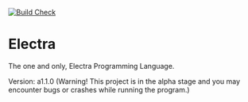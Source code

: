 [![Build Check](https://github.com/rcrpt/Electra/actions/workflows/makefile.yml/badge.svg)](https://github.com/rcrpt/Electra/actions/workflows/makefile.yml)
# Electra
The one and only, Electra Programming Language.

Version: a1.1.0
(Warning! This project is in the alpha stage and you may encounter bugs or crashes while running the program.)

